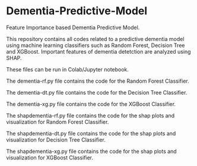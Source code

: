 # Dementia-Predictive-Model
Feature Importance based Dementia Predictive Model.

This repository contains all codes related to a predictive dementia model using machine learning classifiers such as Random Forest, Decision Tree and XGBoost.
Important features of dementia detetction are analyzed using SHAP.

These files can be run in Colab/Jupyter notebook.

The dementia-rf.py file contains the code for the Random Forest Classifier.

The dementia-dt.py file contains the code for the Decision Tree Classifier.

The dementia-xg.py file contains the code for the XGBoost Classifier.


The shapdementia-rf.py file contains the code for the shap plots and visualization for Random Forest Classifier.

The shapdementia-dt.py file contains the code for the shap plots and visualization for Decision Tree Classifier.

The shapdementia-xg.py file contains the code for the shap plots and visualization for XGBoost Classifier.
